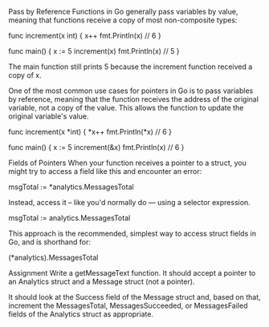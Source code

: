 Pass by Reference
Functions in Go generally pass variables by value, meaning that functions receive a copy of most non-composite types:

func increment(x int) {
    x++
    fmt.Println(x)
    // 6
}


func main() {
    x := 5
    increment(x)
    fmt.Println(x)
    // 5
}

The main function still prints 5 because the increment function received a copy of x.

One of the most common use cases for pointers in Go is to pass variables by reference, meaning that the function receives the address of the original variable, not a copy of the value. This allows the function to update the original variable's value.

func increment(x *int) {
    *x++
    fmt.Println(*x)
    // 6
}

func main() {
    x := 5
    increment(&x)
    fmt.Println(x)
    // 6
}

Fields of Pointers
When your function receives a pointer to a struct, you might try to access a field like this and encounter an error:

msgTotal := *analytics.MessagesTotal

Instead, access it – like you'd normally do — using a selector expression.

msgTotal := analytics.MessagesTotal

This approach is the recommended, simplest way to access struct fields in Go, and is shorthand for:

(*analytics).MessagesTotal

Assignment
Write a getMessageText function. It should accept a pointer to an Analytics struct and a Message struct (not a pointer).

It should look at the Success field of the Message struct and, based on that, increment the MessagesTotal, MessagesSucceeded, or MessagesFailed fields of the Analytics struct as appropriate.